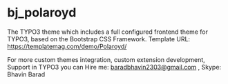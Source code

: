 # bj_polaroyd

The TYPO3 theme which includes a full configured frontend theme for TYPO3, based on the Bootstrap CSS Framework. 
Template URL: https://templatemag.com/demo/Polaroyd/

For more custom themes integration, custom extension development, Support in TYPO3 you can Hire me: baradbhavin2303@gmail.com , Skype: Bhavin Barad
